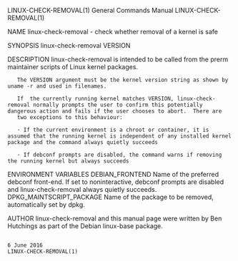 LINUX-CHECK-REMOVAL(1)                                                                  General Commands Manual                                                                 LINUX-CHECK-REMOVAL(1)

NAME
       linux-check-removal - check whether removal of a kernel is safe

SYNOPSIS
       linux-check-removal VERSION

DESCRIPTION
       linux-check-removal is intended to be called from the prerm maintainer scripts of Linux kernel packages.

       The VERSION argument must be the kernel version string as shown by uname -r and used in filenames.

       If  the currently running kernel matches VERSION, linux-check-removal normally prompts the user to confirm this potentially dangerous action and fails if the user chooses to abort.  There are
       two exceptions to this behaviour:

       · If the current environment is a chroot or container, it is assumed that the running kernel is independent of any installed kernel package and the command always quietly succeeds

       · If debconf prompts are disabled, the command warns if removing the running kernel but always succeeds

ENVIRONMENT VARIABLES
       DEBIAN_FRONTEND
              Name of the preferred debconf front-end.  If set to noninteractive, debconf prompts are disabled and linux-check-removal always quietly succeeds.
       DPKG_MAINTSCRIPT_PACKAGE
              Name of the package to be removed, automatically set by dpkg.

AUTHOR
       linux-check-removal and this manual page were written by Ben Hutchings as part of the Debian linux-base package.

                                                                                              6 June 2016                                                                       LINUX-CHECK-REMOVAL(1)
